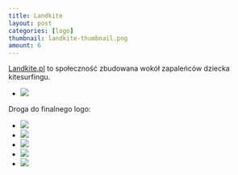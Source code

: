 ```yaml
---
title: Landkite
layout: post
categories: [logo]
thumbnail: landkite-thumbnail.png
amount: 6
---
```


[Landkite.pl](http://landkite.pl) to społeczność zbudowana wokół zapaleńców dziecka kitesurfingu.

* [![][22]][22]

Droga do finalnego logo:

* [![][23]][23]
* [![][24]][24]
* [![][25]][25]
* [![][26]][26]
* [![][27]][27]

[22]: http://leszekpietrzak.com/images/22.jpg
[23]: http://leszekpietrzak.com/images/23.jpg
[24]: http://leszekpietrzak.com/images/24.jpg
[25]: http://leszekpietrzak.com/images/25.jpg
[26]: http://leszekpietrzak.com/images/26.jpg
[27]: http://leszekpietrzak.com/images/27.jpg